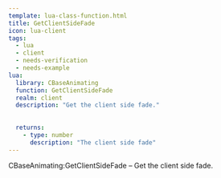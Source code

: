 ```yaml
---
template: lua-class-function.html
title: GetClientSideFade
icon: lua-client
tags:
  - lua
  - client
  - needs-verification
  - needs-example
lua:
  library: CBaseAnimating
  function: GetClientSideFade
  realm: client
  description: "Get the client side fade."
  
  
  returns:
    - type: number
      description: "The client side fade"
---
```


<div class="lua__search__keywords">
CBaseAnimating:GetClientSideFade &#x2013; Get the client side fade.
</div>
